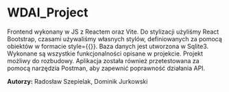 # WDAI_Project

Frontend wykonany w JS z Reactem oraz Vite. Do stylizacji użyliśmy React Bootstrap, czasami używaliśmy własnych stylów,
definiowanych za pomocą obiektów w formacie style={{}}. Baza danych jest utworzona w Sqlite3. Wykonane są wszystkie funkcjonalności opisane w projekcie.
Projekt możliwy do rozbudowy. Aplikacja została również przetestowana za pomocą narzędzia Postman, aby zapewnić poprawność działania API.

**Autorzy:**
Radosław Szepielak,
Dominik Jurkowski
